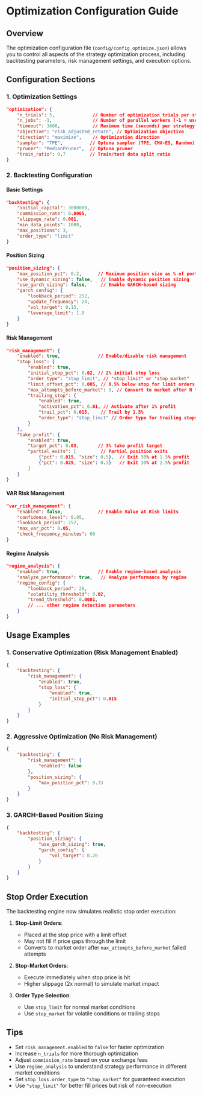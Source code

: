 # Optimization Configuration Guide

## Overview
The optimization configuration file (`config/config_optimize.json`) allows you to control all aspects of the strategy optimization process, including backtesting parameters, risk management settings, and execution options.

## Configuration Sections

### 1. Optimization Settings
```json
"optimization": {
    "n_trials": 5,              // Number of optimization trials per strategy
    "n_jobs": -1,               // Number of parallel workers (-1 = use all CPUs)
    "timeout": 3600,            // Maximum time (seconds) per strategy optimization
    "objective": "risk_adjusted_return", // Optimization objective
    "direction": "maximize",    // Optimization direction
    "sampler": "TPE",          // Optuna sampler (TPE, CMA-ES, Random)
    "pruner": "MedianPruner",  // Optuna pruner
    "train_ratio": 0.7         // Train/test data split ratio
}
```

### 2. Backtesting Configuration

#### Basic Settings
```json
"backtesting": {
    "initial_capital": 3000000,
    "commission_rate": 0.0005,
    "slippage_rate": 0.001,
    "min_data_points": 1000,
    "max_positions": 3,
    "order_type": "limit"
}
```

#### Position Sizing
```json
"position_sizing": {
    "max_position_pct": 0.2,      // Maximum position size as % of portfolio
    "use_dynamic_sizing": false,   // Enable dynamic position sizing
    "use_garch_sizing": false,     // Enable GARCH-based sizing
    "garch_config": {
        "lookback_period": 252,
        "update_frequency": 24,
        "vol_target": 0.15,
        "leverage_limit": 1.0
    }
}
```

#### Risk Management
```json
"risk_management": {
    "enabled": true,              // Enable/disable risk management
    "stop_loss": {
        "enabled": true,
        "initial_stop_pct": 0.02, // 2% initial stop loss
        "order_type": "stop_limit", // "stop_limit" or "stop_market"
        "limit_offset_pct": 0.005, // 0.5% below stop for limit orders
        "max_attempts_before_market": 3, // Convert to market after N failed attempts
        "trailing_stop": {
            "enabled": true,
            "activation_pct": 0.01, // Activate after 1% profit
            "trail_pct": 0.015,    // Trail by 1.5%
            "order_type": "stop_limit" // Order type for trailing stops
        }
    },
    "take_profit": {
        "enabled": true,
        "target_pct": 0.03,       // 3% take profit target
        "partial_exits": [         // Partial position exits
            {"pct": 0.015, "size": 0.5},  // Exit 50% at 1.5% profit
            {"pct": 0.025, "size": 0.3}   // Exit 30% at 2.5% profit
        ]
    }
}
```

#### VAR Risk Management
```json
"var_risk_management": {
    "enabled": false,             // Enable Value at Risk limits
    "confidence_level": 0.95,
    "lookback_period": 252,
    "max_var_pct": 0.05,
    "check_frequency_minutes": 60
}
```

#### Regime Analysis
```json
"regime_analysis": {
    "enabled": true,              // Enable regime-based analysis
    "analyze_performance": true,   // Analyze performance by regime
    "regime_config": {
        "lookback_period": 20,
        "volatility_threshold": 0.02,
        "trend_threshold": 0.0001,
        // ... other regime detection parameters
    }
}
```

## Usage Examples

### 1. Conservative Optimization (Risk Management Enabled)
```json
{
    "backtesting": {
        "risk_management": {
            "enabled": true,
            "stop_loss": {
                "enabled": true,
                "initial_stop_pct": 0.015
            }
        }
    }
}
```

### 2. Aggressive Optimization (No Risk Management)
```json
{
    "backtesting": {
        "risk_management": {
            "enabled": false
        },
        "position_sizing": {
            "max_position_pct": 0.33
        }
    }
}
```

### 3. GARCH-Based Position Sizing
```json
{
    "backtesting": {
        "position_sizing": {
            "use_garch_sizing": true,
            "garch_config": {
                "vol_target": 0.20
            }
        }
    }
}
```

## Stop Order Execution

The backtesting engine now simulates realistic stop order execution:

1. **Stop-Limit Orders**: 
   - Placed at the stop price with a limit offset
   - May not fill if price gaps through the limit
   - Converts to market order after `max_attempts_before_market` failed attempts

2. **Stop-Market Orders**:
   - Execute immediately when stop price is hit
   - Higher slippage (2x normal) to simulate market impact

3. **Order Type Selection**:
   - Use `stop_limit` for normal market conditions
   - Use `stop_market` for volatile conditions or trailing stops

## Tips
- Set `risk_management.enabled` to `false` for faster optimization
- Increase `n_trials` for more thorough optimization
- Adjust `commission_rate` based on your exchange fees
- Use `regime_analysis` to understand strategy performance in different market conditions
- Set `stop_loss.order_type` to `"stop_market"` for guaranteed execution
- Use `"stop_limit"` for better fill prices but risk of non-execution